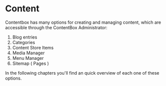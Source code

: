 # Content

Contentbox has many options for creating and managing content, which are accessible through the ContentBox Administrator:

1. Blog entries
2. Categories
3. Content Store Items
4. Media Manager
5. Menu Manager
6. Sitemap ( Pages )&#x20;

In the following chapters you'll find an quick overview of each one of these options.
